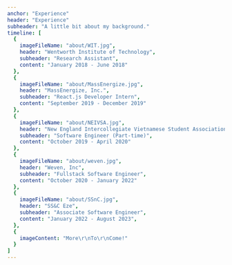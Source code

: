 ```yaml
---
anchor: "Experience"
header: "Experience"
subheader: "A little bit about my background."
timeline: [
  {
    imageFileName: "about/WIT.jpg",
    header: "Wentworth Institute of Technology",
    subheader: "Research Assistant",
    content: "January 2018 - June 2018"
  },
  {
    imageFileName: "about/MassEnergize.jpg",
    header: "MassEnergize, Inc.",
    subheader: "React.js Developer Intern",
    content: "September 2019 - December 2019"
  },
  {
    imageFileName: "about/NEIVSA.jpg",
    header: "New England Intercollegiate Vietnamese Student Association",
    subheader: "Software Engineer (Part-time)",
    content: "October 2019 - April 2020"
  },
  {
    imageFileName: "about/weven.jpg",
    header: "Weven, Inc",
    subheader: "Fullstack Software Engineer",
    content: "October 2020 - January 2022"
  },
  {
    imageFileName: "about/SSnC.jpg",
    header: "SS&C Eze",
    subheader: "Associate Software Engineer",
    content: "January 2022 - August 2023",
  },
  {
    imageContent: "More\r\nTo\r\nCome!"
  }
]
---
```

